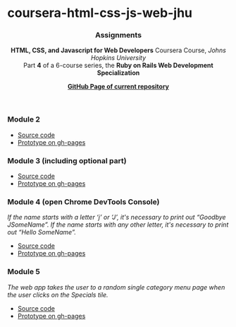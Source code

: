 # coursera-html-css-js-web-jhu
<header>
  <div><h3>Assignments</h3></div>
  <p><strong>HTML, CSS, and Javascript for Web Developers</strong> Coursera Course, <I>Johns Hopkins University</I><br>
  Part <strong>4</strong> of a 6-course series, the <strong>Ruby on Rails Web Development Specialization</strong></p> 
  <p><a href="http://veravasileva.github.io/coursera-html-css-js-web-jhu/"><strong>GitHub Page of current repository</strong></a></p>
</header>

<div>
  <section>
    <h3><strong>Module 2</strong></h3>
    <div>
      <ul>
        <li><a href="https://github.com/VeraVasileva/coursera-html-css-js-web-jhu/tree/gh-pages/menu">Source code</a>
        <li><a href="http://veravasileva.github.io/coursera-html-css-js-web-jhu/menu/">Prototype on gh-pages</a>
      </ul>
    </div>
  </section>

  <section>
    <h3><strong>Module 3</strong> (including optional part)</h3>
    <div>
      <ul>
        <li><a href="https://github.com/VeraVasileva/coursera-html-css-js-web-jhu/tree/gh-pages/menu_module3_opt">Source code</a>
        <li><a href="http://veravasileva.github.io/coursera-html-css-js-web-jhu/menu_module3_opt/">Prototype on gh-pages</a>
      </ul>
    </div>
  </section>
        
  <section>
    <h3><strong>Module 4</strong> (open Chrome DevTools Console)</h3>
    <span><I>If the name starts with a letter ‘j’ or ‘J’, it's necessary to print out “Goodbye JSomeName”. If the name starts with any other letter, it's necessary to print out “Hello SomeName”.</I></span>
    <div>
      <ul>
        <li><a href="https://github.com/VeraVasileva/coursera-html-css-js-web-jhu/tree/gh-pages/module4">Source code</a>
        <li><a href="http://veravasileva.github.io/coursera-html-css-js-web-jhu/module4/">Prototype on gh-pages</a>
      </ul>
    </div>
  </section>

  <section>
    <h3><strong>Module 5</strong></h3>
    <span><I>The web app takes the user to a random single category menu page when the user clicks on the Specials tile.</I></span>
    <div>
      <ul>
        <li><a href="https://github.com/VeraVasileva/coursera-html-css-js-web-jhu/tree/gh-pages/module5">Source code</a>
        <li><a href="http://veravasileva.github.io/coursera-html-css-js-web-jhu/module5/">Prototype on gh-pages</a>
      </ul>
    </div>
  </section>
</div>
